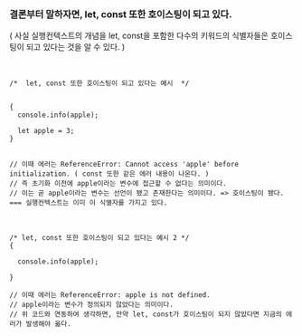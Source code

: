 ### 결론부터 말하자면, let, const 또한 호이스팅이 되고 있다. 
( 사실 실행컨텍스트의 개념을 let, const을 포함한 다수의 키워드의 식별자들은 호이스팅이 되고 있다는 것을 알 수 있다. )

<br/>


```
/*  let, const 또한 호이스팅이 되고 있다는 예시  */


{
  console.info(apple);

  let apple = 3;
}


// 이때 에러는 ReferenceError: Cannot access 'apple' before initialization. ( const 또한 같은 에러 내용이 나온다. )
// 즉 초기화 이전에 apple이라는 변수에 접근할 수 없다는 의미이다. 
// 이는 곧 apple이라는 변수는 선언이 됐고 존재한다는 의미이다. => 호이스팅이 됐다. === 실행컨텍스트는 이미 이 식별자를 가지고 있다.

```
<br/>

```
/* let, const 또한 호이스팅이 되고 있다는 예시 2 */
{

  console.info(apple);

}

// 이때 에러는 ReferenceError: apple is not defined.
// apple이라는 변수가 정의되지 않았다는 의미이다.
// 위 코드와 연동하여 생각하면, 만약 let, const가 호이스팅이 되지 않았다면 지금의 에러가 발생해야 옳다. 

```
